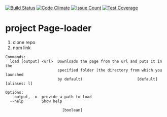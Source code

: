 [![Build Status](https://travis-ci.org/antonshwab/project-lvl3-s100.svg?branch=master)](https://travis-ci.org/antonshwab/project-lvl3-s100)
[![Code Climate](https://codeclimate.com/github/antonshwab/project-lvl3-s100/badges/gpa.svg)](https://codeclimate.com/github/antonshwab/project-lvl3-s100)
[![Issue Count](https://codeclimate.com/github/antonshwab/project-lvl3-s100/badges/issue_count.svg)](https://codeclimate.com/github/antonshwab/project-lvl3-s100)
[![Test Coverage](https://codeclimate.com/github/antonshwab/project-lvl3-s100/badges/coverage.svg)](https://codeclimate.com/github/antonshwab/project-lvl3-s100/coverage)

# project Page-loader

1. clone repo
2. npm link

```
Commands:
  load [output] <url>  Downloads the page from the url and puts it in the
                       specified folder (the directory from which you launched
                       by default)                        [default] [aliases: l]

Options:
  --output, -o  provide a path to load
  --help        Show help                       
  
                         [boolean]
```

